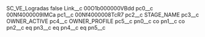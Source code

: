 <?xml version="1.0" encoding="UTF-8"?>
<CustomMetadata xmlns="http://soap.sforce.com/2006/04/metadata" xmlns:xsi="http://www.w3.org/2001/XMLSchema-instance" xmlns:xsd="http://www.w3.org/2001/XMLSchema">
    <label>SC_VE_Logradas</label>
    <protected>false</protected>
    <values>
        <field>Link__c</field>
        <value xsi:type="xsd:string">00O1b000000VBdd</value>
    </values>
    <values>
        <field>pc0__c</field>
        <value xsi:type="xsd:string">00Nf4000009IMCa</value>
    </values>
    <values>
        <field>pc1__c</field>
        <value xsi:type="xsd:string">00Nf4000008TcR7</value>
    </values>
    <values>
        <field>pc2__c</field>
        <value xsi:type="xsd:string">STAGE_NAME</value>
    </values>
    <values>
        <field>pc3__c</field>
        <value xsi:type="xsd:string">OWNER_ACTIVE</value>
    </values>
    <values>
        <field>pc4__c</field>
        <value xsi:type="xsd:string">OWNER_PROFILE</value>
    </values>
    <values>
        <field>pc5__c</field>
        <value xsi:nil="true"/>
    </values>
    <values>
        <field>pn0__c</field>
        <value xsi:type="xsd:string">co</value>
    </values>
    <values>
        <field>pn1__c</field>
        <value xsi:type="xsd:string">co</value>
    </values>
    <values>
        <field>pn2__c</field>
        <value xsi:type="xsd:string">eq</value>
    </values>
    <values>
        <field>pn3__c</field>
        <value xsi:type="xsd:string">eq</value>
    </values>
    <values>
        <field>pn4__c</field>
        <value xsi:type="xsd:string">eq</value>
    </values>
    <values>
        <field>pn5__c</field>
        <value xsi:nil="true"/>
    </values>
</CustomMetadata>
